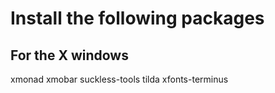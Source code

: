 Install the following packages
==============================

For the X windows
-----------------

xmonad
xmobar
suckless-tools
tilda
xfonts-terminus
